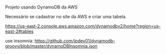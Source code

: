 Projeto usando DynamoDB da AWS

Necessário se cadastrar no site da AWS e criar uma tabela.

https://us-east-2.console.aws.amazon.com/dynamodbv2/home?region=us-east-2#tables

use insomnia: https://github.com/jpdev01/dynamodb-groovy/blob/master/dynamoDBInsomnia.json